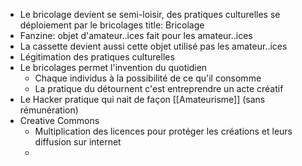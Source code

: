 - Le bricolage devient se semi-loisir, des pratiques culturelles se déploiement par le bricolages
  title: Bricolage
- Fanzine: objet d'amateur..ices fait pour les amateur..ices
- La cassette devient aussi cette objet utilisé pas les amateur..ices
- Légitimation des pratiques culturelles
- Le bricolages permet l'invention du quotidien
	- Chaque individus à la possibilité de ce qu'il consomme
	- La pratique du détournent c'est entreprendre un acte créatif
- Le Hacker pratique qui nait de façon [[Amateurisme]] (sans rémunération)
- Creative Commons
	- Multiplication des licences pour protéger les créations et leurs diffusion sur internet
	-